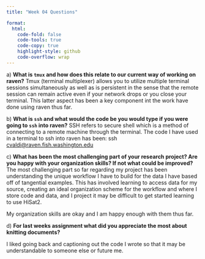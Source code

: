 ```yaml
---
title: "Week 04 Questions"

format:
  html:
    code-fold: false
    code-tools: true
    code-copy: true
    highlight-style: github
    code-overflow: wrap
---
```


a)  **What is `tmux` and how does this relate to our current way of working on raven?**
Tmux (terminal multiplexer) allows you to utilize multiple terminal sessions simultaneously as well as is persistent in the sense that the remote session can remain active even if your network drops or you close your terminal. This latter aspect has been a key component int the work have done using raven thus far.

b)  **What is `ssh` and what would the code be you would type if you were going to `ssh` into raven?**
SSH refers to secure shell which is a method of connecting to a remote machine through the terminal. The code I have used in a terminal to ssh into raven has been: 
ssh cvaldi@raven.fish.washington.edu

c)  **What has been the most challenging part of your research project? Are you happy with your organization skills? If not what could be improved?**
The most challenging part so far regarding my project has been understanding the unique workflow I have to build for the data I have based off of tangential examples. This has involved learning to access data for my source, creating an ideal organization scheme for the workflow and where I store code and data, and I project it may be difficult to get started learning to use HiSat2. 

My organization skills are okay and I am happy enough with them thus far.

d)  **For last weeks assignment what did you appreciate the most about knitting documents?**

I liked going back and captioning out the code I wrote so that it may be understandable to someone else or future me.